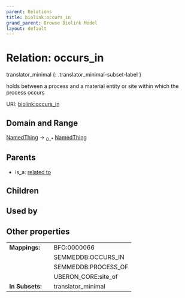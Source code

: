 ```yaml
---
parent: Relations
title: biolink:occurs_in
grand_parent: Browse Biolink Model
layout: default
---
```


# Relation: occurs_in

translator_minimal
{: .translator_minimal-subset-label }


holds between a process and a material entity or site within which the process occurs

URI: [biolink:occurs_in](https://w3id.org/biolink/vocab/occurs_in)

## Domain and Range

[NamedThing](NamedThing.md) ->  <sub>0..*</sub> [NamedThing](NamedThing.md)

## Parents

 *  is_a: [related to](related_to.md)

## Children


## Used by


## Other properties

|  |  |  |
| --- | --- | --- |
| **Mappings:** | | BFO:0000066 |
|  | | SEMMEDDB:OCCURS_IN |
|  | | SEMMEDDB:PROCESS_OF |
|  | | UBERON_CORE:site_of |
| **In Subsets:** | | translator_minimal |

